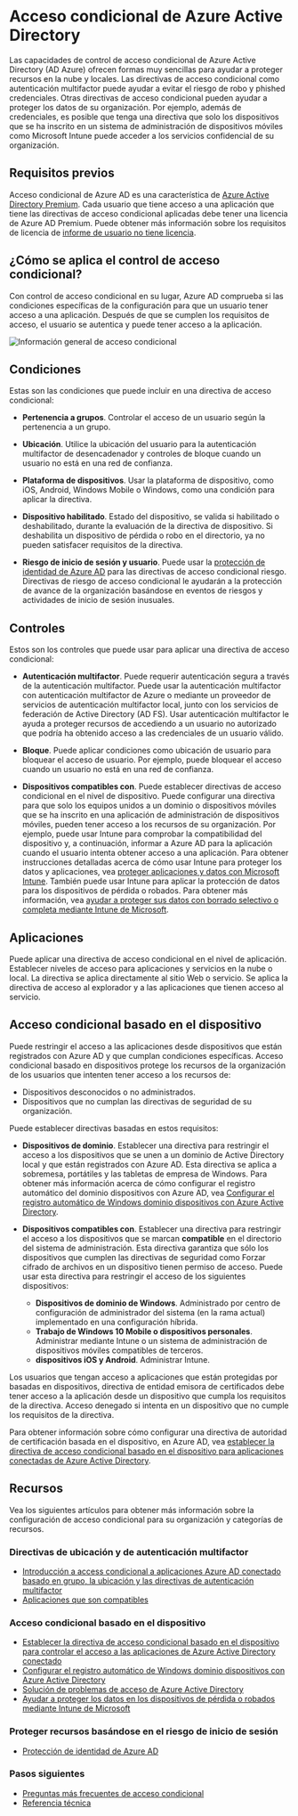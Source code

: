 <Properties
    pageTitle="Acceso condicional de Azure Active Directory | Microsoft Azure"  
    description="Usar el control de acceso condicional de Azure Active Directory para comprobar condiciones específicas cuando autenticar para tener acceso a las aplicaciones."  
    services="active-directory"
    keywords="acceso condicional a aplicaciones, acceso condicional con Azure AD, acceso seguro a los recursos de empresa, las directivas de acceso condicional"
    documentationCenter=""
    authors="markusvi"
    manager="femila"
    editor=""/>

<tags
    ms.service="active-directory"
    ms.devlang="na"
    ms.topic="article"
    ms.tgt_pltfrm="na"
    ms.workload="identity"
    ms.date="09/21/2016"
    ms.author="markvi"/>


# <a name="conditional-access-in-azure-active-directory"></a>Acceso condicional de Azure Active Directory   

Las capacidades de control de acceso condicional de Azure Active Directory (AD Azure) ofrecen formas muy sencillas para ayudar a proteger recursos en la nube y locales. Las directivas de acceso condicional como autenticación multifactor puede ayudar a evitar el riesgo de robo y phished credenciales. Otras directivas de acceso condicional pueden ayudar a proteger los datos de su organización. Por ejemplo, además de credenciales, es posible que tenga una directiva que solo los dispositivos que se ha inscrito en un sistema de administración de dispositivos móviles como Microsoft Intune puede acceder a los servicios confidencial de su organización.


## <a name="prerequisites"></a>Requisitos previos

Acceso condicional de Azure AD es una característica de [Azure Active Directory Premium](http://www.microsoft.com/identity). Cada usuario que tiene acceso a una aplicación que tiene las directivas de acceso condicional aplicadas debe tener una licencia de Azure AD Premium. Puede obtener más información sobre los requisitos de licencia de [informe de usuario no tiene licencia](https://aka.ms/utc5ix).


## <a name="how-is-conditional-access-control-enforced"></a>¿Cómo se aplica el control de acceso condicional?  

Con control de acceso condicional en su lugar, Azure AD comprueba si las condiciones específicas de la configuración para que un usuario tener acceso a una aplicación. Después de que se cumplen los requisitos de acceso, el usuario se autentica y puede tener acceso a la aplicación.  

![Información general de acceso condicional](./media/active-directory-conditional-access/conditionalaccess-overview.png)

## <a name="conditions"></a>Condiciones

Estas son las condiciones que puede incluir en una directiva de acceso condicional:

- **Pertenencia a grupos**. Controlar el acceso de un usuario según la pertenencia a un grupo.

- **Ubicación**. Utilice la ubicación del usuario para la autenticación multifactor de desencadenador y controles de bloque cuando un usuario no está en una red de confianza.

- **Plataforma de dispositivos**. Usar la plataforma de dispositivo, como iOS, Android, Windows Mobile o Windows, como una condición para aplicar la directiva.

- **Dispositivo habilitado**. Estado del dispositivo, se valida si habilitado o deshabilitado, durante la evaluación de la directiva de dispositivo. Si deshabilita un dispositivo de pérdida o robo en el directorio, ya no pueden satisfacer requisitos de la directiva.

- **Riesgo de inicio de sesión y usuario**. Puede usar la [protección de identidad de Azure AD](active-directory-identityprotection.md) para las directivas de acceso condicional riesgo. Directivas de riesgo de acceso condicional le ayudarán a la protección de avance de la organización basándose en eventos de riesgos y actividades de inicio de sesión inusuales.


## <a name="controls"></a>Controles

Estos son los controles que puede usar para aplicar una directiva de acceso condicional:

- **Autenticación multifactor**. Puede requerir autenticación segura a través de la autenticación multifactor. Puede usar la autenticación multifactor con autenticación multifactor de Azure o mediante un proveedor de servicios de autenticación multifactor local, junto con los servicios de federación de Active Directory (AD FS). Usar autenticación multifactor le ayuda a proteger recursos de accediendo a un usuario no autorizado que podría ha obtenido acceso a las credenciales de un usuario válido.

- **Bloque**. Puede aplicar condiciones como ubicación de usuario para bloquear el acceso de usuario. Por ejemplo, puede bloquear el acceso cuando un usuario no está en una red de confianza.

- **Dispositivos compatibles con**. Puede establecer directivas de acceso condicional en el nivel de dispositivo. Puede configurar una directiva para que solo los equipos unidos a un dominio o dispositivos móviles que se ha inscrito en una aplicación de administración de dispositivos móviles, pueden tener acceso a los recursos de su organización. Por ejemplo, puede usar Intune para comprobar la compatibilidad del dispositivo y, a continuación, informar a Azure AD para la aplicación cuando el usuario intenta obtener acceso a una aplicación. Para obtener instrucciones detalladas acerca de cómo usar Intune para proteger los datos y aplicaciones, vea [proteger aplicaciones y datos con Microsoft Intune](https://docs.microsoft.com/intune/deploy-use/protect-apps-and-data-with-microsoft-intune). También puede usar Intune para aplicar la protección de datos para los dispositivos de pérdida o robados. Para obtener más información, vea [ayudar a proteger sus datos con borrado selectivo o completa mediante Intune de Microsoft](https://docs.microsoft.com/intune/deploy-use/use-remote-wipe-to-help-protect-data-using-microsoft-intune).

## <a name="applications"></a>Aplicaciones

Puede aplicar una directiva de acceso condicional en el nivel de aplicación. Establecer niveles de acceso para aplicaciones y servicios en la nube o local. La directiva se aplica directamente al sitio Web o servicio. Se aplica la directiva de acceso al explorador y a las aplicaciones que tienen acceso al servicio.


## <a name="device-based-conditional-access"></a>Acceso condicional basado en el dispositivo

Puede restringir el acceso a las aplicaciones desde dispositivos que están registrados con Azure AD y que cumplan condiciones específicas. Acceso condicional basado en dispositivos protege los recursos de la organización de los usuarios que intenten tener acceso a los recursos de:

- Dispositivos desconocidos o no administrados.
- Dispositivos que no cumplan las directivas de seguridad de su organización.

Puede establecer directivas basadas en estos requisitos:

- **Dispositivos de dominio**. Establecer una directiva para restringir el acceso a los dispositivos que se unen a un dominio de Active Directory local y que están registrados con Azure AD. Esta directiva se aplica a sobremesa, portátiles y las tabletas de empresa de Windows.
Para obtener más información acerca de cómo configurar el registro automático del dominio dispositivos con Azure AD, vea [Configurar el registro automático de Windows dominio dispositivos con Azure Active Directory](active-directory-conditional-access-automatic-device-registration-setup.md).

- **Dispositivos compatibles con**. Establecer una directiva para restringir el acceso a los dispositivos que se marcan **compatible** en el directorio del sistema de administración. Esta directiva garantiza que sólo los dispositivos que cumplen las directivas de seguridad como Forzar cifrado de archivos en un dispositivo tienen permiso de acceso. Puede usar esta directiva para restringir el acceso de los siguientes dispositivos:

    - **Dispositivos de dominio de Windows**. Administrado por centro de configuración de administrador del sistema (en la rama actual) implementado en una configuración híbrida.
    - **Trabajo de Windows 10 Mobile o dispositivos personales**. Administrar mediante Intune o un sistema de administración de dispositivos móviles compatibles de terceros.
    - **dispositivos iOS y Android**. Administrar Intune.


Los usuarios que tengan acceso a aplicaciones que están protegidas por basadas en dispositivos, directiva de entidad emisora de certificados debe tener acceso a la aplicación desde un dispositivo que cumpla los requisitos de la directiva. Acceso denegado si intenta en un dispositivo que no cumple los requisitos de la directiva.

Para obtener información sobre cómo configurar una directiva de autoridad de certificación basada en el dispositivo, en Azure AD, vea [establecer la directiva de acceso condicional basado en el dispositivo para aplicaciones conectadas de Azure Active Directory](active-directory-conditional-access-policy-connected-applications.md).

## <a name="resources"></a>Recursos

Vea los siguientes artículos para obtener más información sobre la configuración de acceso condicional para su organización y categorías de recursos.


### <a name="multi-factor-authentication-and-location-policies"></a>Directivas de ubicación y de autenticación multifactor

- [Introducción a access condicional a aplicaciones Azure AD conectado basado en grupo, la ubicación y las directivas de autenticación multifactor](active-directory-conditional-access-azuread-connected-apps.md)
- [Aplicaciones que son compatibles](active-directory-conditional-access-supported-apps.md)


### <a name="device-based-conditional-access"></a>Acceso condicional basado en el dispositivo

- [Establecer la directiva de acceso condicional basado en el dispositivo para controlar el acceso a las aplicaciones de Azure Active Directory conectado](active-directory-conditional-access-policy-connected-applications.md)
- [Configurar el registro automático de Windows dominio dispositivos con Azure Active Directory](active-directory-conditional-access-automatic-device-registration-setup.md)
- [Solución de problemas de acceso de Azure Active Directory](active-directory-conditional-access-device-remediation.md)
- [Ayudar a proteger los datos en los dispositivos de pérdida o robados mediante Intune de Microsoft](https://docs.microsoft.com/intune/deploy-use/use-remote-wipe-to-help-protect-data-using-microsoft-intune)


### <a name="protect-resources-based-on-sign-in-risk"></a>Proteger recursos basándose en el riesgo de inicio de sesión

-   [Protección de identidad de Azure AD](active-directory-identityprotection.md)

### <a name="next-steps"></a>Pasos siguientes

- [Preguntas más frecuentes de acceso condicional](active-directory-conditional-faqs.md)
- [Referencia técnica](active-directory-conditional-access-technical-reference.md)

